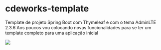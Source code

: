 # cdeworks-template

Template de projeto Spring Boot com Thymeleaf e com o tema AdminLTE 2.3.6 
Aos poucos vou colocando novas funcionalidades para se ter um template completo para uma aplicação inicial


<img src="http://javafriends.com.br/wp-content/uploads/2016/09/codejava1.png" />
